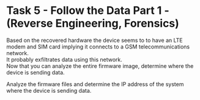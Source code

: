 # Task 5 - Follow the Data Part 1 - (Reverse Engineering, Forensics)
Based on the recovered hardware the device seems to to have an LTE modem and SIM card implying it connects to a GSM telecommunications network.  
It probably exfiltrates data using this network.  
Now that you can analyze the entire firmware image, determine where the device is sending data.  

Analyze the firmware files and determine the IP address of the system where the device is sending data.
